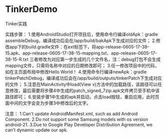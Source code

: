 # TinkerDemo
Tinker实践

实践步骤：
   1.使用AndroidStudio打开项目后，使用命令行编译oldApk：gradle assembleDebug，编译成功后会在/app/build/bakApk下生成对应的文件；
   2.修改app下的build.gradle文件：在ext标签下，将app-release-0605-17-38-15.apk、app-release-0605-17-38-15-mapping.txt、app-release-0605-17-38-15-R.txt
三者修改为对应第一步生成的几个文件名，注：debug打包不会生成mapping文件，只需将名称中对应的日期修改即可；
   3.任一修改项目中的代码，如在主页面布局中修改Hello World！
   4.使用命令行编译newApk：gradle tinkerPatchDebug，编译成功后会在/app/build/outputs/tinkerPatch下生成对应的文件；
   5.注意在MainActivity中load(View v)方法中的加载路径，该路径可以任意修改，最后需要将步骤4中生成的patch_signed_7zip.apk文件拷贝至手机中该路径即可；
   6.安装步骤1中生成的apk并启动，点击load按钮，重启应用，此时页面中间的文字会变为步骤3中修改后的文字。

注意：
    1.Can't update AndroidManifest.xml, such as add Android Component.
    2.Do not support some Samsung models with os version android-21.
    3.Due to Google Play Developer Distribution Agreement, we can't dynamic update our apk.

   
